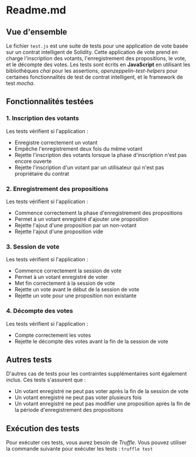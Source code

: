 # Readme.md

## Vue d'ensemble
Le fichier `test.js` est une suite de tests pour une application de vote basée sur un contrat intelligent de Solidity. Cette application de vote prend en charge l'inscription des votants, l'enregistrement des propositions, le vote, et le décompte des votes. Les tests sont écrits en **JavaScript** en utilisant les bibliothèques _chai_ pour les assertions, _openzeppelin-test-helpers_ pour certaines fonctionnalités de test de contrat intelligent, et le framework de test _mocha_.

## Fonctionnalités testées
### 1. Inscription des votants
Les tests vérifient si l'application :

- Enregistre correctement un votant
- Empêche l'enregistrement deux fois du même votant
- Rejette l'inscription des votants lorsque la phase d'inscription n'est pas encore ouverte
- Rejette l'inscription d'un votant par un utilisateur qui n'est pas propriétaire du contrat

### 2. Enregistrement des propositions
Les tests vérifient si l'application :

- Commence correctement la phase d'enregistrement des propositions
- Permet à un votant enregistré d'ajouter une proposition
- Rejette l'ajout d'une proposition par un non-votant
- Rejette l'ajout d'une proposition vide

### 3. Session de vote
Les tests vérifient si l'application :

- Commence correctement la session de vote
- Permet à un votant enregistré de voter
- Met fin correctement à la session de vote
- Rejette un vote avant le début de la session de vote
- Rejette un vote pour une proposition non existante

### 4. Décompte des votes
Les tests vérifient si l'application :

- Compte correctement les votes
- Rejette le décompte des votes avant la fin de la session de vote

## Autres tests
D'autres cas de tests pour les contraintes supplémentaires sont également inclus. Ces tests s'assurent que :

- Un votant enregistré ne peut pas voter après la fin de la session de vote
- Un votant enregistré ne peut pas voter plusieurs fois
- Un votant enregistré ne peut pas modifier une proposition après la fin de la période d'enregistrement des propositions

## Exécution des tests
Pour exécuter ces tests, vous aurez besoin de _Truffle_. Vous pouvez utiliser la commande suivante pour exécuter les tests : `truffle test`
